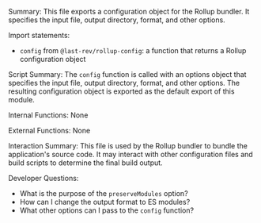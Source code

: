 Summary:
This file exports a configuration object for the Rollup bundler. It specifies the input file, output directory, format, and other options.

Import statements:
- `config` from `@last-rev/rollup-config`: a function that returns a Rollup configuration object

Script Summary:
The `config` function is called with an options object that specifies the input file, output directory, format, and other options. The resulting configuration object is exported as the default export of this module.

Internal Functions:
None

External Functions:
None

Interaction Summary:
This file is used by the Rollup bundler to bundle the application's source code. It may interact with other configuration files and build scripts to determine the final build output.

Developer Questions:
- What is the purpose of the `preserveModules` option?
- How can I change the output format to ES modules?
- What other options can I pass to the `config` function?